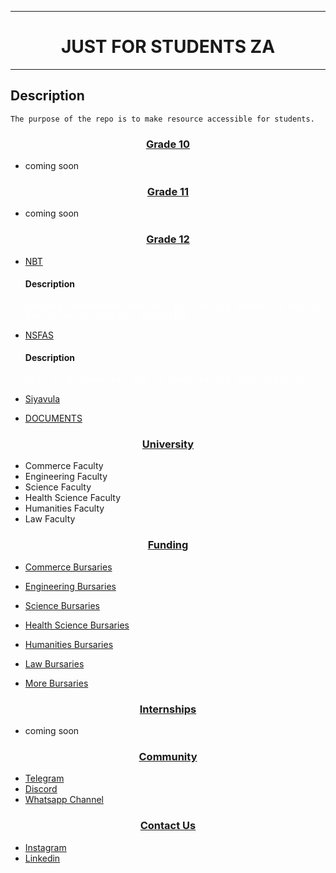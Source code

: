 <hr/>
<h1 align="center">JUST FOR STUDENTS ZA</h1>
<hr/>
<!--
For Documents, Ask people who are still in high school for certain grades if you do not have any document to add. I still need time to upload my documents on GoogleDrive and stuff. Read until the end.
 -->

## Description
    The purpose of the repo is to make resource accessible for students.

<!-- Grade 10 resources must come here -->
<h3 align="center"><u>Grade 10</u> </h3>

* coming soon

<!-- - [Siyavula](https://www.siyavula.com/) -->

<!-- Add resources for Grade 11 here -->
<h3 align="center"><u>Grade 11 </u> </h3>

* coming soon

<!-- - [Siyavula](https://www.siyavula.com/) -->


<!-- grade 12 Resources must come here -->
<h3 align="center"><u>Grade 12</u>  </h3>

-   [NBT](https://www.nbt.ac.za/)

    <h4>Description</h4>
    <pre style="color:white">
    National BenchMark Test are for testing whether a matric student is ready
    for university/higher education.
    </pre>

- [NSFAS](https://my.nsfas.org.za/)
  <h4>Description</h4>
  <pre style="color:white">This is a financial aid in South Africa that aid/helps students who cannot afford to pay for higher education fees.
  </pre>

- [Siyavula](https://www.siyavula.com/)

<!-- Link with the remote link where you will upload documents. -->
- [DOCUMENTS]()

<!-- use OneDrive or Google Drive to share files here -->
<h3 align="center"><u>University</u></h3>

- Commerce Faculty
- Engineering Faculty
- Science Faculty
- Health Science Faculty
- Humanities Faculty
- Law Faculty

<!-- People are lazy to look for bursaries so keep on editing this part each and every month, move with time, if they close, add ones which are yet to close. -->
<h3 align="center"><u>Funding</u></h3>

- [Commerce Bursaries]()
- [Engineering Bursaries]()
- [Science Bursaries]()
- [Health Science Bursaries]()
- [Humanities Bursaries]()
- [Law Bursaries]()

- [More Bursaries](https://www.zabursaries.co.za/)

<h3 align="center"><u>Internships</u></h3>

* coming soon

<!-- You will choose Your community if you have one -->
<h3 align="center"><u>Community</u></h3>

- [Telegram]()
- [Discord]()
- [Whatsapp Channel]()

<!-- Do not put your personal number but rather your social media account such as ones mentioned below. -->
<h3 align="center"><u>Contact Us</u></h3>

- [Instagram]()
- [Linkedin]()

